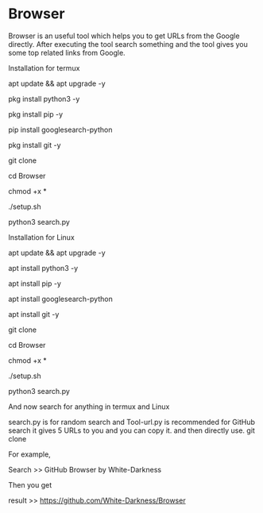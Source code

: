 # Browser
Browser is an useful tool which helps you to get URLs from the Google directly. After executing the tool search something and the tool gives you some top related links from Google.


Installation for termux


apt update && apt upgrade -y

pkg install python3 -y

pkg install pip -y

pip install googlesearch-python

pkg install git -y

git clone 

cd Browser

chmod +x *

./setup.sh

python3 search.py


Installation for Linux


apt update && apt upgrade -y

apt install python3 -y

apt install pip -y

apt install googlesearch-python

apt install git -y

git clone 

cd Browser

chmod +x *

./setup.sh

python3 search.py


And now search for anything in termux and Linux

search.py is for random search
and 
Tool-url.py is recommended for GitHub search it gives 5 URLs to you and you can copy it. and then directly use.
git clone <url>

For example,

Search >> GitHub Browser by White-Darkness 

Then you get

result >> https://github.com/White-Darkness/Browser
